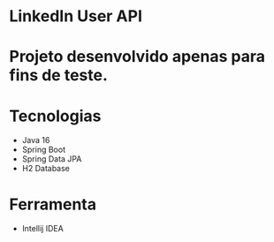 # LinkedIn User API

# Projeto desenvolvido apenas para fins de teste.

# Tecnologias
* Java 16
* Spring Boot
* Spring Data JPA
* H2 Database

# Ferramenta
* Intellij IDEA
